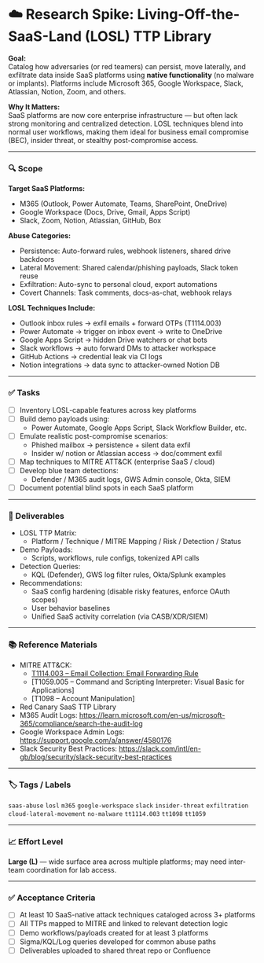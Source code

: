 # ☁️ Research Spike: Living-Off-the-SaaS-Land (LOSL) TTP Library

**Goal:**  
Catalog how adversaries (or red teamers) can persist, move laterally, and exfiltrate data inside SaaS platforms using **native functionality** (no malware or implants). Platforms include Microsoft 365, Google Workspace, Slack, Atlassian, Notion, Zoom, and others.

**Why It Matters:**  
SaaS platforms are now core enterprise infrastructure — but often lack strong monitoring and centralized detection. LOSL techniques blend into normal user workflows, making them ideal for business email compromise (BEC), insider threat, or stealthy post-compromise access.

---

### 🔍 Scope

**Target SaaS Platforms:**
- M365 (Outlook, Power Automate, Teams, SharePoint, OneDrive)
- Google Workspace (Docs, Drive, Gmail, Apps Script)
- Slack, Zoom, Notion, Atlassian, GitHub, Box

**Abuse Categories:**
- Persistence: Auto-forward rules, webhook listeners, shared drive backdoors
- Lateral Movement: Shared calendar/phishing payloads, Slack token reuse
- Exfiltration: Auto-sync to personal cloud, export automations
- Covert Channels: Task comments, docs-as-chat, webhook relays

**LOSL Techniques Include:**
- Outlook inbox rules → exfil emails + forward OTPs (T1114.003)
- Power Automate → trigger on inbox event → write to OneDrive
- Google Apps Script → hidden Drive watchers or chat bots
- Slack workflows → auto forward DMs to attacker workspace
- GitHub Actions → credential leak via CI logs
- Notion integrations → data sync to attacker-owned Notion DB

---

### ✅ Tasks

- [ ] Inventory LOSL-capable features across key platforms
- [ ] Build demo payloads using:
  - Power Automate, Google Apps Script, Slack Workflow Builder, etc.
- [ ] Emulate realistic post-compromise scenarios:
  - Phished mailbox → persistence + silent data exfil
  - Insider w/ notion or Atlassian access → doc/comment exfil
- [ ] Map techniques to MITRE ATT&CK (enterprise SaaS / cloud)
- [ ] Develop blue team detections:
  - Defender / M365 audit logs, GWS Admin console, Okta, SIEM
- [ ] Document potential blind spots in each SaaS platform

---

### 🎯 Deliverables

- LOSL TTP Matrix:
  - Platform / Technique / MITRE Mapping / Risk / Detection / Status
- Demo Payloads:
  - Scripts, workflows, rule configs, tokenized API calls
- Detection Queries:
  - KQL (Defender), GWS log filter rules, Okta/Splunk examples
- Recommendations:
  - SaaS config hardening (disable risky features, enforce OAuth scopes)
  - User behavior baselines
  - Unified SaaS activity correlation (via CASB/XDR/SIEM)

---

### 📚 Reference Materials

- MITRE ATT&CK:  
  - [T1114.003 – Email Collection: Email Forwarding Rule](https://attack.mitre.org/techniques/T1114/003/)  
  - [T1059.005 – Command and Scripting Interpreter: Visual Basic for Applications]  
  - [T1098 – Account Manipulation]  
- Red Canary SaaS TTP Library  
- M365 Audit Logs: https://learn.microsoft.com/en-us/microsoft-365/compliance/search-the-audit-log  
- Google Workspace Admin Logs: https://support.google.com/a/answer/4580176  
- Slack Security Best Practices: https://slack.com/intl/en-gb/blog/security/slack-security-best-practices

---

### 🏷️ Tags / Labels
`saas-abuse` `losl` `m365` `google-workspace` `slack` `insider-threat` `exfiltration` `cloud-lateral-movement` `no-malware` `tt1114.003` `tt1098` `tt1059`

---

### 📈 Effort Level
**Large (L)** — wide surface area across multiple platforms; may need inter-team coordination for lab access.

---

### ✅ Acceptance Criteria

- [ ] At least 10 SaaS-native attack techniques cataloged across 3+ platforms  
- [ ] All TTPs mapped to MITRE and linked to relevant detection logic  
- [ ] Demo workflows/payloads created for at least 3 platforms  
- [ ] Sigma/KQL/Log queries developed for common abuse paths  
- [ ] Deliverables uploaded to shared threat repo or Confluence